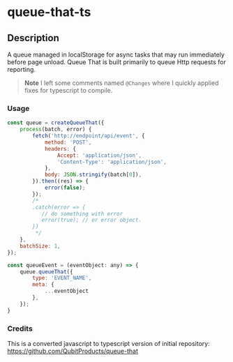 # queue-that-ts

## Description
A queue managed in localStorage for async tasks that may run immediately before page unload. Queue That is built primarily to queue Http requests for reporting.

> **Note**
> I left some comments named `@Changes` where I quickly applied fixes for typescript to compile.

### Usage

```javascript
const queue = createQueueThat({
    process(batch, error) {
        fetch('http://endpoint/api/event', {
            method: 'POST',
            headers: {
                Accept: 'application/json',
                'Content-Type': 'application/json',
            },
            body: JSON.stringify(batch[0]),
        }).then((res) => {
            error(false);
        });
        /*
        .catch(error => {
           // do something with error
           error(true); // or error object.
        })
         */
    },
    batchSize: 1,
});

const queueEvent = (eventObject: any) => {
    queue.queueThat({
        type: 'EVENT_NAME',
        meta: {
            ...eventObject
        },
    });
}
```

### Credits

This is a converted javascript to typescript version of initial repository: https://github.com/QubitProducts/queue-that



